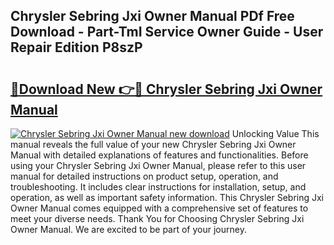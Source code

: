 ## Chrysler Sebring Jxi Owner Manual PDf Free Download - Part-TmI Service Owner Guide - User Repair Edition P8szP

# <h2><a href="http://bc57672.oget.top/?id=Chrysler+Sebring+Jxi+Owner+Manual">🔗Download New 👉🔴 Chrysler Sebring Jxi Owner Manual</a></h2>

[![Chrysler Sebring Jxi Owner Manual new download](https://i.imgur.com/5g1atiW.png)](http://bc57672.oget.top/?id=Chrysler+Sebring+Jxi+Owner+Manual)
Unlocking Value This manual reveals the full value of your new Chrysler Sebring Jxi Owner Manual with detailed explanations of features and functionalities. Before using your Chrysler Sebring Jxi Owner Manual, please refer to this user manual for detailed instructions on product setup, operation, and troubleshooting. It includes clear instructions for installation, setup, and operation, as well as important safety information. This Chrysler Sebring Jxi Owner Manual comes equipped with a comprehensive set of features to meet your diverse needs. Thank You for Choosing Chrysler Sebring Jxi Owner Manual. We are excited to be part of your journey.
